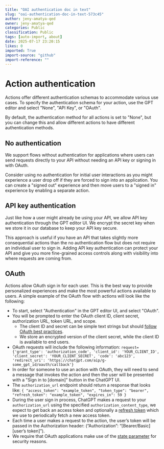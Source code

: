 ```yaml
---
title: "OAI authentication doc in text"
slug: "oai-authentication-doc-in-text-573c45"
author: jeny-amatya-qed
owner: jeny-amatya-qed
categories: Public
classification: Public
tags: [auto-import, about]
date: 2025-07-17 23:20:15
likes: 0
imported: True 
import-source: "github"
import-reference: ""
---
```


# Action authentication

Actions offer different authentication schemas to accommodate various use cases. To specify the authentication schema for your action, use the GPT editor and select "None", "API Key", or "OAuth".

By default, the authentication method for all actions is set to "None", but you can change this and allow different actions to have different authentication methods.

## No authentication

We support flows without authentication for applications where users can send requests directly to your API without needing an API key or signing in with OAuth.

Consider using no authentication for initial user interactions as you might experience a user drop off if they are forced to sign into an application. You can create a "signed out" experience and then move users to a "signed in" experience by enabling a separate action.

## API key authentication

Just like how a user might already be using your API, we allow API key authentication through the GPT editor UI. We encrypt the secret key when we store it in our database to keep your API key secure.

This approach is useful if you have an API that takes slightly more consequential actions than the no authentication flow but does not require an individual user to sign in. Adding API key authentication can protect your API and give you more fine-grained access controls along with visibility into where requests are coming from.

## OAuth

Actions allow OAuth sign in for each user. This is the best way to provide personalized experiences and make the most powerful actions available to users. A simple example of the OAuth flow with actions will look like the following:

- To start, select "Authentication" in the GPT editor UI, and select "OAuth".
- You will be prompted to enter the OAuth client ID, client secret, authorization URL, token URL, and scope.
    - The client ID and secret can be simple text strings but should [follow OAuth best practices](https://www.oauth.com/oauth2-servers/client-registration/client-id-secret/).
    - We store an encrypted version of the client secret, while the client ID is available to end users.
- OAuth requests will include the following information: `request={'grant_type': 'authorization_code', 'client_id': 'YOUR_CLIENT_ID', 'client_secret': 'YOUR_CLIENT_SECRET', 'code': 'abc123', 'redirect_uri': 'https://chatgpt.com/aip/g-some_gpt_id/oauth/callback'}`
- In order for someone to use an action with OAuth, they will need to send a message that invokes the action and then the user will be presented with a "Sign in to [domain]" button in the ChatGPT UI.
- The `authorization_url` endpoint should return a response that looks like:
`{ "access_token": "example_token", "token_type": "bearer", "refresh_token": "example_token", "expires_in": 59 }`
- During the user sign in process, ChatGPT makes a request to your `authorization_url` using the specified `authorization_content_type`, we expect to get back an access token and optionally a [refresh token](https://auth0.com/learn/refresh-tokens) which we use to periodically fetch a new access token.
- Each time a user makes a request to the action, the user’s token will be passed in the Authorization header: (“Authorization”: “[Bearer/Basic] [user’s token]”).
- We require that OAuth applications make use of the [state parameter](https://auth0.com/docs/secure/attack-protection/state-parameters#set-and-compare-state-parameter-values) for security reasons.